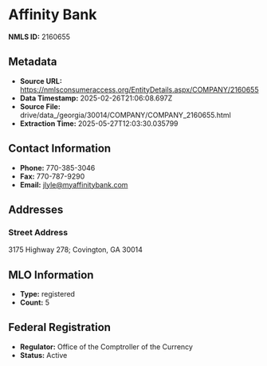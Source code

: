 # Affinity Bank

**NMLS ID:** 2160655

## Metadata
- **Source URL:** https://nmlsconsumeraccess.org/EntityDetails.aspx/COMPANY/2160655
- **Data Timestamp:** 2025-02-26T21:06:08.697Z
- **Source File:** drive/data_/georgia/30014/COMPANY/COMPANY_2160655.html
- **Extraction Time:** 2025-05-27T12:03:30.035799

## Contact Information
- **Phone:** 770-385-3046
- **Fax:** 770-787-9290
- **Email:** jlyle@myaffinitybank.com

## Addresses
### Street Address
3175 Highway 278; Covington, GA 30014

## MLO Information
- **Type:** registered
- **Count:** 5

## Federal Registration
- **Regulator:** Office of the Comptroller of the Currency
- **Status:** Active
